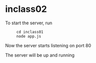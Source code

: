 # inclass02

To start the server, run
         
         
         cd inclass01
         node app.js
  
Now the server starts listening on port 80


The server will be up and running
